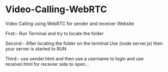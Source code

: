 # Video-Calling-WebRTC
Video Calling using WebRTC for sender and receiver Website 

First:-
      Run Terminal and try to locate the folder

Second:-
      After locating the folder on the terminal Use (node server.js)
      then your server is started to RUN
      
Third:-
      use sender.html and then use a username to login and
      use receiver.html for recevier side to open...
